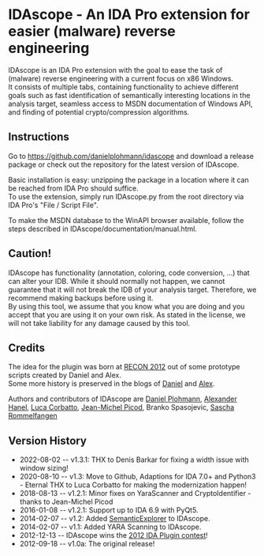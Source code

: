 # IDAscope - An IDA Pro extension for easier (malware) reverse engineering

IDAscope is an IDA Pro extension with the goal to ease the task of (malware) reverse engineering with a current focus on x86 Windows.  
It consists of multiple tabs, containing functionality to achieve different goals such as fast identification of semantically interesting locations in the analysis target, seamless access to MSDN documentation of Windows API, and finding of potential crypto/compression algorithms.

## Instructions

Go to https://github.com/danielplohmann/idascope and download a release package or check out the repository for the latest version of IDAscope. 

Basic installation is easy: unzipping the package in a location where it can be reached from IDA Pro should suffice.  
To use the extension, simply run IDAscope.py from the root directory via IDA Pro's "File / Script File". 

To make the MSDN database to the WinAPI browser available, follow the steps described in IDAscope/documentation/manual.html.

## Caution!

IDAscope has functionality (annotation, coloring, code conversion, ...) that can alter your IDB. While it should normally not happen, we cannot guarantee that it will not break the IDB of your analysis target. Therefore, we recommend making backups before using it.  
By using this tool, we assume that you know what you are doing and you accept that you are using it on your own risk. As stated in the license, we will not take liability for any damage caused by this tool.

## Credits

The idea for the plugin was born at [RECON 2012](http://recon.cx) out of some prototype scripts created by Daniel and Alex.  
Some more history is preserved in the blogs of [Daniel](https://danielplohmann.github.io/) and [Alex](http://hooked-on-mnemonics.blogspot.com/).

Authors and contributors of IDAscope are [Daniel Plohmann](https://twitter.com/push_pnx), [Alexander Hanel](https://twitter.com/nullandnull), 
[Luca Corbatto](https://github.com/targodan), [Jean-Michel Picod](https://twitter.com/jmichel_p), Branko Spasojevic, [Sascha Rommelfangen](https://twitter.com/rommelfs)

## Version History
 * 2022-08-02 -- v1.3.1: THX to Denis Barkar for fixing a width issue with window sizing!
 * 2020-08-10 -- v1.3: Move to Github, Adaptions for IDA 7.0+ and Python3 - Eternal THX to Luca Corbatto for making the modernization happen!
 * 2018-08-13 -- v1.2.1: Minor fixes on YaraScanner and CryptoIdentifier - thanks to Jean-Michel Picod
 * 2016-01-08 -- v1.2.1: Support up to IDA 6.9 with PyQt5.
 * 2014-02-07 -- v1.2: Added [SemanticExplorer](https://www.botconf.eu/wp-content/uploads/2014/12/2014-1.3-Semantic-Exploration-of-Binaries.pdf) to IDAscope.
 * 2014-02-07 -- v1.1: Added YARA Scanning to IDAscope.
 * 2012-12-13 -- IDAscope wins the [2012 IDA Plugin contest](https://www.hex-rays.com/contests_details/contest2012/)!
 * 2012-09-18 -- v1.0a: The original release!